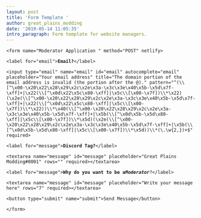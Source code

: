 ```yaml
---
layout: post
title: 'Form Template '
author: great_plains_modding
date: '2019-05-14 11:05:35'
intro_paragraph: Form template for website managers.
---
```

`<form name="Moderator Application " method="POST" netlify>`

`<label for="email">`**`Email?`**`</label>`

`<input type="email" name="email" id="email" autocomplete="email" placeholder="Your email address" title="The domain portion of the email address is invalid (the portion after the @)." pattern="^(\\[^\x00-\x20\x22\x28\x29\x2c\x2e\x3a-\x3c\x3e\x40\x5b-\x5d\x7f-\xff]+|\x22(\\[^\x0d\x22\x5c\x80-\xff]|\x5c\\[\x00-\x7f])\\*\x22)(\x2e(\\[^\x00-\x20\x22\x28\x29\x2c\x2e\x3a-\x3c\x3e\x40\x5b-\x5d\x7f-\xff]+|\x22(\\[^\x0d\x22\x5c\x80-\xff]|\x5c\\[\x00-\x7f])\\*\x22))\\*\x40(\\[^\x00-\x20\x22\x28\x29\x2c\x2e\x3a-\x3c\x3e\x40\x5b-\x5d\x7f-\xff]+|\x5b(\\[^\x0d\x5b-\x5d\x80-\xff]|\x5c\\[\x00-\x7f])\\*\x5d)(\x2e(\\[^\x00-\x20\x22\x28\x29\x2c\x2e\x3a-\x3c\x3e\x40\x5b-\x5d\x7f-\xff]+|\x5b(\\[^\x0d\x5b-\x5d\x80-\xff]|\x5c\\[\x00-\x7f])\\*\x5d))\\*(\.\w{2,})+$" required>`

`<label for="message">`**`Discord Tag?`**`</label>`

`<textarea name="message" id="message" placeholder="Great Plains Modding#0001" rows="" required></textarea>`

`<label for="message">`**`Why do you want to be a`_`Moderator`_**`?</label>`

`<textarea name="message" id="message" placeholder="Write your message here" rows="7" required></textarea>`

`<button type="submit" name="submit">Send Message</button>`

`</form>`
